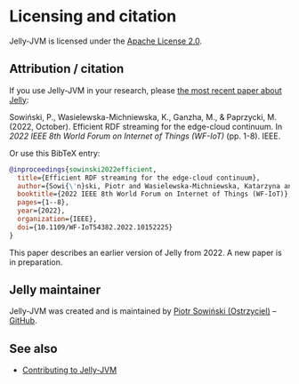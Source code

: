 # Licensing and citation

Jelly-JVM is licensed under the [Apache License 2.0](https://www.apache.org/licenses/LICENSE-2.0).

## Attribution / citation

If you use Jelly-JVM in your research, please [the most recent paper about Jelly](https://ieeexplore.ieee.org/abstract/document/10152225):

Sowiński, P., Wasielewska-Michniewska, K., Ganzha, M., & Paprzycki, M. (2022, October). Efficient RDF streaming for the edge-cloud continuum. In _2022 IEEE 8th World Forum on Internet of Things (WF-IoT)_ (pp. 1-8). IEEE.

Or use this BibTeX entry:

```bibtex
@inproceedings{sowinski2022efficient,
  title={Efficient RDF streaming for the edge-cloud continuum},
  author={Sowi{\'n}ski, Piotr and Wasielewska-Michniewska, Katarzyna and Ganzha, Maria and Paprzycki, Marcin and others},
  booktitle={2022 IEEE 8th World Forum on Internet of Things (WF-IoT)},
  pages={1--8},
  year={2022},
  organization={IEEE},
  doi={10.1109/WF-IoT54382.2022.10152225}
}
```

This paper describes an earlier version of Jelly from 2022. A new paper is in preparation.

## Jelly maintainer

Jelly-JVM was created and is maintained by [Piotr Sowiński (Ostrzyciel)](https://ostrzyciel.eu) – [GitHub](https://github.com/Ostrzyciel).

## See also

- [Contributing to Jelly-JVM](contributing/index.md)
